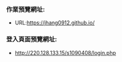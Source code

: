 ### 作業預覽網址:
  * URL:https://jhang0912.github.io/
### 登入頁面預覽網址:
  * http://220.128.133.15/s1090408/login.php
